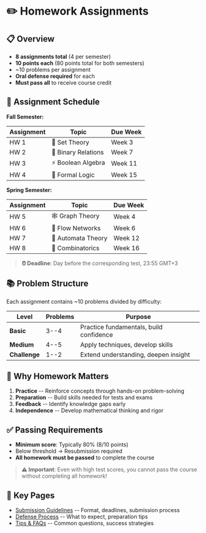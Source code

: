 # ✏️ Homework Assignments

## 📋 Overview

- **8 assignments total** (4 per semester)
- **10 points each** (80 points total for both semesters)
- ~10 problems per assignment
- **Oral defense required** for each
- **Must pass all** to receive course credit

## 📅 Assignment Schedule

**Fall Semester:**

| Assignment | Topic | Due Week |
|------------|-------|----------|
| HW 1 | 📐 Set Theory | Week 3 |
| HW 2 | 🔗 Binary Relations | Week 7 |
| HW 3 | ⚡ Boolean Algebra | Week 11 |
| HW 4 | 🧠 Formal Logic | Week 15 |

**Spring Semester:**

| Assignment | Topic | Due Week |
|------------|-------|----------|
| HW 5 | 🕸️ Graph Theory | Week 4 |
| HW 6 | 🌊 Flow Networks | Week 6 |
| HW 7 | 🤖 Automata Theory | Week 12 |
| HW 8 | 🎲 Combinatorics | Week 16 |

> **⏰ Deadline**: Day before the corresponding test, 23:55 GMT+3

## 📚 Problem Structure

Each assignment contains ~10 problems divided by difficulty:

| Level | Problems | Purpose |
|-------|----------|---------|
| **Basic** | 3--4 | Practice fundamentals, build confidence |
| **Medium** | 4--5 | Apply techniques, develop skills |
| **Challenge** | 1--2 | Extend understanding, deepen insight |

## 🎯 Why Homework Matters

1. **Practice** -- Reinforce concepts through hands-on problem-solving
2. **Preparation** -- Build skills needed for tests and exams
3. **Feedback** -- Identify knowledge gaps early
4. **Independence** -- Develop mathematical thinking and rigor

## ✅ Passing Requirements

- **Minimum score**: Typically 80% (8/10 points)
- Below threshold → Resubmission required
- **All homework must be passed** to complete the course

> **⚠️ Important**: Even with high test scores, you cannot pass the course without completing all homework!

## 🔗 Key Pages

- [Submission Guidelines](./submission.md) -- Format, deadlines, submission process
- [Defense Process](./defense.md) -- What to expect, preparation tips
- [Tips & FAQs](./tips.md) -- Common questions, success strategies
